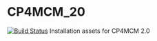 # CP4MCM_20

[![Build Status](https://travis.ibm.com/Andrew-Nguyen/CP4MCM_20.svg?token=KDx7UxuaEtyDyAGKT6Ai&branch=master)](https://travis.ibm.com/Andrew-Nguyen/CP4MCM_20)
Installation assets for CP4MCM 2.0
